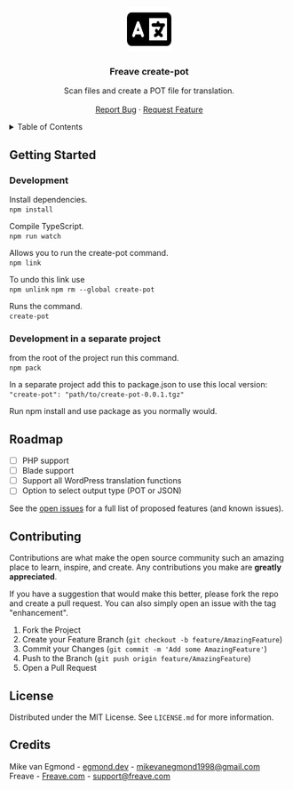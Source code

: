 <br />
<div align="center">
  <a href="https://github.com/othneildrew/Best-README-Template">
    <img src="images/fas-language.svg" alt="Logo" width="80" height="80">
  </a>

<h3 align="center">Freave create-pot</h3>

  <p align="center">
    Scan files and create a POT file for translation.
    <br />
    <br />
    <a href="https://github.com/freave/create-pot/issues">Report Bug</a>
    ·
    <a href="https://github.com/freave/create-pot/issues">Request Feature</a>
  </p>
</div>

<details>
  <summary>Table of Contents</summary>
  <ol>
    <li>
      <a href="#getting-started">Getting Started</a>
      <ul>
        <li><a href="#development">Development</a></li>
        <li><a href="#Development in a separate project">Development in a separate project</a></li>
      </ul>
    </li>
    <li><a href="#roadmap">Roadmap</a></li>
    <li><a href="#contributing">Contributing</a></li>
    <li><a href="#license">License</a></li>
    <li><a href="#Credits">Credits</a></li>
  </ol>
</details>

## Getting Started

### Development
Install dependencies.<br>
`npm install`

Compile TypeScript.<br>
`npm run watch`

Allows you to run the create-pot command.<br>
`npm link`

To undo this link use<br>
`npm unlink`
`npm rm --global create-pot`

Runs the command.<br>
`create-pot`

### Development in a separate project
from the root of the project run this command.<br>
`npm pack`

In a separate project add this to package.json to use this local version:<br>
`"create-pot": "path/to/create-pot-0.0.1.tgz"`

Run npm install and use package as you normally would.


## Roadmap

- [ ] PHP support
- [ ] Blade support
- [ ] Support all WordPress translation functions
- [ ] Option to select output type (POT or JSON)

See the [open issues](https://github.com/freave/create-pot/issues) for a full list of proposed features (and known issues).


## Contributing

Contributions are what make the open source community such an amazing place to learn, inspire, and create. Any contributions you make are **greatly appreciated**.

If you have a suggestion that would make this better, please fork the repo and create a pull request. You can also simply open an issue with the tag "enhancement".

1. Fork the Project
2. Create your Feature Branch (`git checkout -b feature/AmazingFeature`)
3. Commit your Changes (`git commit -m 'Add some AmazingFeature'`)
4. Push to the Branch (`git push origin feature/AmazingFeature`)
5. Open a Pull Request


## License

Distributed under the MIT License. See `LICENSE.md` for more information.


## Credits

Mike van Egmond - [egmond.dev](https://egmond.dev) - mikevanegmond1998@gmail.com<br>
Freave - [Freave.com](https://www.freave.com) - support@freave.com
